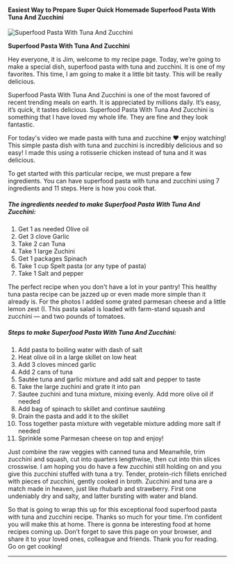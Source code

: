             

#### Easiest Way to Prepare Super Quick Homemade Superfood Pasta With Tuna And Zucchini

![Superfood Pasta With Tuna And Zucchini](https://img-global.cpcdn.com/recipes/5366954884857856/751x532cq70/superfood-pasta-with-tuna-and-zucchini-recipe-main-photo.jpg)

**Superfood Pasta With Tuna And Zucchini**

Hey everyone, it is Jim, welcome to my recipe page. Today, we’re going to make a special dish, superfood pasta with tuna and zucchini. It is one of my favorites. This time, I am going to make it a little bit tasty. This will be really delicious.

Superfood Pasta With Tuna And Zucchini is one of the most favored of recent trending meals on earth. It is appreciated by millions daily. It’s easy, it’s quick, it tastes delicious. Superfood Pasta With Tuna And Zucchini is something that I have loved my whole life. They are fine and they look fantastic.

For today's video we made pasta with tuna and zucchine ❤️ enjoy watching! This simple pasta dish with tuna and zucchini is incredibly delicious and so easy! I made this using a rotisserie chicken instead of tuna and it was delicious.

To get started with this particular recipe, we must prepare a few ingredients. You can have superfood pasta with tuna and zucchini using 7 ingredients and 11 steps. Here is how you cook that.

##### The ingredients needed to make Superfood Pasta With Tuna And Zucchini:

1.  Get 1 as needed Olive oil
2.  Get 3 clove Garlic
3.  Take 2 can Tuna
4.  Take 1 large Zuchini
5.  Get 1 packages Spinach
6.  Take 1 cup Spelt pasta (or any type of pasta)
7.  Take 1 Salt and pepper

The perfect recipe when you don't have a lot in your pantry! This healthy tuna pasta recipe can be jazzed up or even made more simple than it already is. For the photos I added some grated parmesan cheese and a little lemon zest (I. This pasta salad is loaded with farm-stand squash and zucchini — and two pounds of tomatoes.

##### Steps to make Superfood Pasta With Tuna And Zucchini:

1.  Add pasta to boiling water with dash of salt
2.  Heat olive oil in a large skillet on low heat
3.  Add 3 cloves minced garlic
4.  Add 2 cans of tuna
5.  Sautée tuna and garlic mixture and add salt and pepper to taste
6.  Take the large zuchini and grate it into pan
7.  Sautee zuchini and tuna mixture, mixing evenly. Add more olive oil if needed
8.  Add bag of spinach to skillet and continue sautéing
9.  Drain the pasta and add it to the skillet
10.  Toss together pasta mixture with vegetable mixture adding more salt if needed
11.  Sprinkle some Parmesan cheese on top and enjoy!

Just combine the raw veggies with canned tuna and Meanwhile, trim zucchini and squash, cut into quarters lengthwise, then cut into thin slices crosswise. I am hoping you do have a few zucchini still holding on and you give this zucchini stuffed with tuna a try. Tender, protein-rich fillets enriched with pieces of zucchini, gently cooked in broth. Zucchini and tuna are a match made in heaven, just like rhubarb and strawberry. First one undeniably dry and salty, and latter bursting with water and bland.

So that is going to wrap this up for this exceptional food superfood pasta with tuna and zucchini recipe. Thanks so much for your time. I’m confident you will make this at home. There is gonna be interesting food at home recipes coming up. Don’t forget to save this page on your browser, and share it to your loved ones, colleague and friends. Thank you for reading. Go on get cooking!

* * *